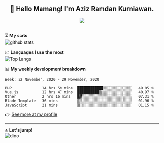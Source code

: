 <h2 align="center">👋 Hello Mamang! I'm Aziz Ramdan Kurniawan.</h2>  
<p align="center">
  <img src="https://komarev.com/ghpvc/?username=azizramdan"> <br><br>
</p>
    
⏳ **My stats**  
![github stats](https://github-readme-stats.vercel.app/api?username=azizramdan&show_icons=true&count_private=true&title_color=000&hide_border=true&hide_title=true)  

📈 **Languages I use the most**  
![Top Langs](https://github-readme-stats.vercel.app/api/top-langs/?username=azizramdan&layout=compact&langs_count=6&hide=tsql&hide_border=true&hide_title=true&exclude_repo=Futsal-Go,Futsal-Go-Admin,Sistem-Informasi-Sensus-Harian-Rawat-Inap)  

📊 **My weekly development breakdown**
<!--START_SECTION:waka-->
```text
Week: 22 November, 2020 - 29 November, 2020

PHP              14 hrs 59 mins  ████████████░░░░░░░░░░░░░   48.05 % 
Vue.js           12 hrs 47 mins  ██████████▒░░░░░░░░░░░░░░   40.97 % 
Other            2 hrs 16 mins   █▓░░░░░░░░░░░░░░░░░░░░░░░   07.31 % 
Blade Template   36 mins         ▒░░░░░░░░░░░░░░░░░░░░░░░░   01.96 % 
JavaScript       21 mins         ▒░░░░░░░░░░░░░░░░░░░░░░░░   01.15 % 
```
<!--END_SECTION:waka-->
👉 [See more at my profile](https://wakatime.com/@azizramdan)
***
🔝 **Let's jump!**  
![dino](https://raw.githubusercontent.com/azizramdan/azizramdan/master/dino.gif)  
